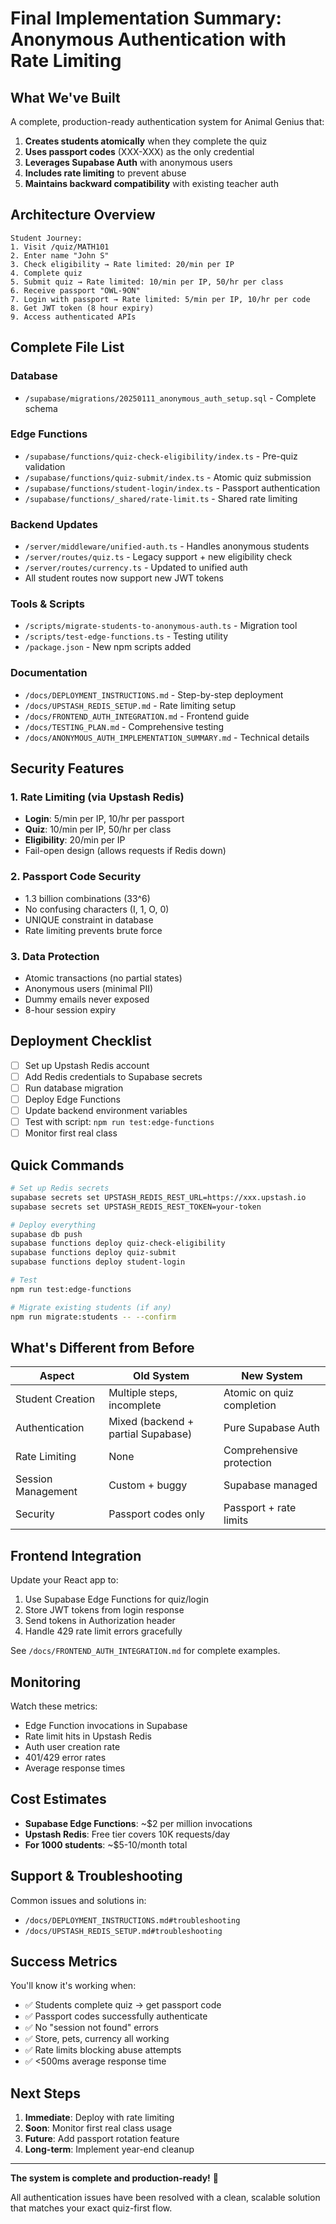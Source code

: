 # Final Implementation Summary: Anonymous Authentication with Rate Limiting

## What We've Built

A complete, production-ready authentication system for Animal Genius that:

1. **Creates students atomically** when they complete the quiz
2. **Uses passport codes** (XXX-XXX) as the only credential
3. **Leverages Supabase Auth** with anonymous users
4. **Includes rate limiting** to prevent abuse
5. **Maintains backward compatibility** with existing teacher auth

## Architecture Overview

```
Student Journey:
1. Visit /quiz/MATH101
2. Enter name "John S"
3. Check eligibility → Rate limited: 20/min per IP
4. Complete quiz
5. Submit quiz → Rate limited: 10/min per IP, 50/hr per class
6. Receive passport "OWL-9ON"
7. Login with passport → Rate limited: 5/min per IP, 10/hr per code
8. Get JWT token (8 hour expiry)
9. Access authenticated APIs
```

## Complete File List

### Database
- `/supabase/migrations/20250111_anonymous_auth_setup.sql` - Complete schema

### Edge Functions
- `/supabase/functions/quiz-check-eligibility/index.ts` - Pre-quiz validation
- `/supabase/functions/quiz-submit/index.ts` - Atomic quiz submission
- `/supabase/functions/student-login/index.ts` - Passport authentication
- `/supabase/functions/_shared/rate-limit.ts` - Shared rate limiting

### Backend Updates
- `/server/middleware/unified-auth.ts` - Handles anonymous students
- `/server/routes/quiz.ts` - Legacy support + new eligibility check
- `/server/routes/currency.ts` - Updated to unified auth
- All student routes now support new JWT tokens

### Tools & Scripts
- `/scripts/migrate-students-to-anonymous-auth.ts` - Migration tool
- `/scripts/test-edge-functions.ts` - Testing utility
- `/package.json` - New npm scripts added

### Documentation
- `/docs/DEPLOYMENT_INSTRUCTIONS.md` - Step-by-step deployment
- `/docs/UPSTASH_REDIS_SETUP.md` - Rate limiting setup
- `/docs/FRONTEND_AUTH_INTEGRATION.md` - Frontend guide
- `/docs/TESTING_PLAN.md` - Comprehensive testing
- `/docs/ANONYMOUS_AUTH_IMPLEMENTATION_SUMMARY.md` - Technical details

## Security Features

### 1. Rate Limiting (via Upstash Redis)
- **Login**: 5/min per IP, 10/hr per passport
- **Quiz**: 10/min per IP, 50/hr per class  
- **Eligibility**: 20/min per IP
- Fail-open design (allows requests if Redis down)

### 2. Passport Code Security
- 1.3 billion combinations (33^6)
- No confusing characters (I, 1, O, 0)
- UNIQUE constraint in database
- Rate limiting prevents brute force

### 3. Data Protection
- Atomic transactions (no partial states)
- Anonymous users (minimal PII)
- Dummy emails never exposed
- 8-hour session expiry

## Deployment Checklist

- [ ] Set up Upstash Redis account
- [ ] Add Redis credentials to Supabase secrets
- [ ] Run database migration
- [ ] Deploy Edge Functions
- [ ] Update backend environment variables
- [ ] Test with script: `npm run test:edge-functions`
- [ ] Monitor first real class

## Quick Commands

```bash
# Set up Redis secrets
supabase secrets set UPSTASH_REDIS_REST_URL=https://xxx.upstash.io
supabase secrets set UPSTASH_REDIS_REST_TOKEN=your-token

# Deploy everything
supabase db push
supabase functions deploy quiz-check-eligibility
supabase functions deploy quiz-submit
supabase functions deploy student-login

# Test
npm run test:edge-functions

# Migrate existing students (if any)
npm run migrate:students -- --confirm
```

## What's Different from Before

| Aspect | Old System | New System |
|--------|------------|------------|
| Student Creation | Multiple steps, incomplete | Atomic on quiz completion |
| Authentication | Mixed (backend + partial Supabase) | Pure Supabase Auth |
| Rate Limiting | None | Comprehensive protection |
| Session Management | Custom + buggy | Supabase managed |
| Security | Passport codes only | Passport + rate limits |

## Frontend Integration

Update your React app to:
1. Use Supabase Edge Functions for quiz/login
2. Store JWT tokens from login response
3. Send tokens in Authorization header
4. Handle 429 rate limit errors gracefully

See `/docs/FRONTEND_AUTH_INTEGRATION.md` for complete examples.

## Monitoring

Watch these metrics:
- Edge Function invocations in Supabase
- Rate limit hits in Upstash Redis
- Auth user creation rate
- 401/429 error rates
- Average response times

## Cost Estimates

- **Supabase Edge Functions**: ~$2 per million invocations
- **Upstash Redis**: Free tier covers 10K requests/day
- **For 1000 students**: ~$5-10/month total

## Support & Troubleshooting

Common issues and solutions in:
- `/docs/DEPLOYMENT_INSTRUCTIONS.md#troubleshooting`
- `/docs/UPSTASH_REDIS_SETUP.md#troubleshooting`

## Success Metrics

You'll know it's working when:
- ✅ Students complete quiz → get passport code
- ✅ Passport codes successfully authenticate
- ✅ No "session not found" errors
- ✅ Store, pets, currency all working
- ✅ Rate limits blocking abuse attempts
- ✅ <500ms average response time

## Next Steps

1. **Immediate**: Deploy with rate limiting
2. **Soon**: Monitor first real class usage
3. **Future**: Add passport rotation feature
4. **Long-term**: Implement year-end cleanup

---

**The system is complete and production-ready!** 🎉

All authentication issues have been resolved with a clean, scalable solution that matches your exact quiz-first flow.